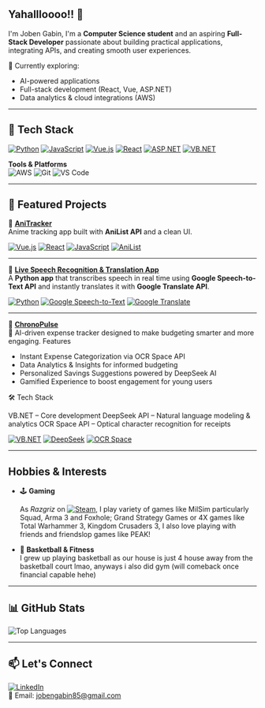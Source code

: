 ## Yahallloooo!! 👋

I'm Joben Gabin, I'm a **Computer Science student** and an aspiring **Full-Stack Developer** passionate about building practical applications, integrating APIs, and creating smooth user experiences.  


🌱 Currently exploring:
- AI-powered applications
- Full-stack development (React, Vue, ASP.NET)
- Data analytics & cloud integrations (AWS)

---


## 🔧 Tech Stack

[![Python](https://img.shields.io/badge/Python-3776AB?logo=python&logoColor=white)](https://www.python.org/)
[![JavaScript](https://img.shields.io/badge/JavaScript-F7DF1E?logo=javascript&logoColor=black)](https://developer.mozilla.org/en-US/docs/Web/JavaScript)
[![Vue.js](https://img.shields.io/badge/Vue.js-35495E?logo=vue.js&logoColor=4FC08D)](https://vuejs.org/)
[![React](https://img.shields.io/badge/React-20232A?logo=react&logoColor=61DAFB)](https://react.dev/)
[![ASP.NET](https://img.shields.io/badge/ASP.NET-512BD4?logo=.net&logoColor=white)](https://dotnet.microsoft.com/apps/aspnet)
[![VB.NET](https://img.shields.io/badge/VB.NET-5C2D91?logo=dotnet&logoColor=white)](https://learn.microsoft.com/en-us/dotnet/visual-basic/)

**Tools & Platforms**  
![AWS](https://img.shields.io/badge/AWS-232F3E?logo=amazonaws&logoColor=white)
![Git](https://img.shields.io/badge/Git-F05032?logo=git&logoColor=white)
![VS Code](https://img.shields.io/badge/VS%20Code-007ACC?logo=visualstudiocode&logoColor=white)

---

## 🚀 Featured Projects

🔹 [**AniTracker**](https://github.com/Barbatos-Tirpitz/AniTracker)  
Anime tracking app built with **AniList API** and a clean UI.  

[![Vue.js](https://img.shields.io/badge/Vue.js-35495E?logo=vue.js&logoColor=4FC08D)](https://vuejs.org/) 
[![React](https://img.shields.io/badge/React-20232A?logo=react&logoColor=61DAFB)](https://react.dev/) 
[![JavaScript](https://img.shields.io/badge/JavaScript-F7DF1E?logo=javascript&logoColor=black)](https://developer.mozilla.org/en-US/docs/Web/JavaScript) 
[![AniList](https://img.shields.io/badge/AniList-02A9FF?logo=anilist&logoColor=white)](https://anilist.co/)

---

🔹 [**Live Speech Recognition & Translation App**](https://github.com/Barbatos-Tirpitz/Speech_Recognition_Translation.py)  
A **Python app** that transcribes speech in real time using **Google Speech-to-Text API** and instantly translates it with **Google Translate API**.  

[![Python](https://img.shields.io/badge/Python-3776AB?logo=python&logoColor=white)](https://www.python.org/) 
[![Google Speech-to-Text](https://img.shields.io/badge/Google%20Speech--to--Text-4285F4?logo=google&logoColor=white)](https://cloud.google.com/speech-to-text) 
[![Google Translate](https://img.shields.io/badge/Google%20Translate-4285F4?logo=googletranslate&logoColor=white)](https://translate.google.com/)

---

🔹 [**ChronoPulse**](https://github.com/ethfin/ChronoPulse-Revision)  
💸 AI-driven expense tracker designed to make budgeting smarter and more engaging.
Features

- Instant Expense Categorization via OCR Space API
- Data Analytics & Insights for informed budgeting
- Personalized Savings Suggestions powered by DeepSeek AI
- Gamified Experience to boost engagement for young users

🛠️ Tech Stack

VB.NET – Core development
DeepSeek API – Natural language modeling & analytics
OCR Space API – Optical character recognition for receipts

[![VB.NET](https://img.shields.io/badge/VB.NET-5C2D91?logo=dotnet&logoColor=white)](https://learn.microsoft.com/en-us/dotnet/visual-basic/)
[![DeepSeek](https://img.shields.io/badge/DeepSeek_AI-0A84FF?logo=ai&logoColor=white)](https://www.deepseek.com/)
[![OCR Space](https://img.shields.io/badge/OCR_Space_API-FF6F00?logo=googlelens&logoColor=white)](https://ocr.space/)


---

##  Hobbies & Interests

- 🕹 **Gaming**  

  As *Razgriz* on [![Steam](https://img.shields.io/badge/Steam-1B2838?logo=steam&logoColor=00ADEE)](https://steamcommunity.com/id/RazgrizRevelatIpsum/), I play variety of games like MilSim particularly Squad, Arma 3 and Foxhole;  Grand Strategy Games or 4X games like Total Warhammer 3, Kingdom Crusaders 3, I also love playing with friends and friendslop games like PEAK! 

- 🏀 **Basketball & Fitness**  
  I grew up playing basketball as our house is just 4 house away from the basketball court lmao, anyways i also did gym (will comeback once financial capable hehe)

---

## 📊 GitHub Stats

![Top Languages](https://github-readme-stats.vercel.app/api/top-langs/?username=Barbatos-Tirpitz&layout=compact&theme=tokyonight)  

---

## 📫 Let's Connect
[![LinkedIn](https://img.shields.io/badge/LinkedIn-blue?logo=linkedin&logoColor=white)](https://linkedin.com/in/joben-gabin)  
📧 Email: jobengabin85@gmail.com

